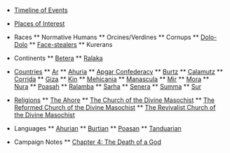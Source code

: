  * [Timeline of Events](/timeline.md)
 * [Places of Interest](/places/)
 
 * Races
 ** Normative Humans
 ** Orcines/Verdines
 ** Cornups
 ** [Dolo-Dolo](races/dolo-dolo)
 ** [Face-stealers](https://www.dndbeyond.com/races/685721-face-stealer)
 ** Kurerans

 * Continents
 ** [Betera](/continents/betera.md)
 ** [Ralaka](/continents/ralaka.md)
 
 * [Countries](/countries/)
 ** [Ar](/countries/ar.md)
 ** [Ahuria](/countries/ahuria.md)
 ** [Apgar Confederacy](/countries/apgar.md)
 ** [Burtz](/countries/burtz.md)
 ** [Calamutz](/countries/calamutz.md)
 ** [Corrida](/countries/corrida.md)
 ** [Giza](/countries/giza.md)
 ** [Kin](/countries/kin.md)
 ** [Mehicania](/countries/mehicania.md)
 ** [Manascula](/countries/manascula.md)
 ** [Mir](/countries/mir.md)
 ** [Mora](/countries/mora.md)
 ** [Nura](/countries/nura.md)
 ** [Poasah](countries/poasah.md)
 ** [Ralamba](/countries/ralamba.md)
 ** [Sarha](/countries/sarha.md)
 ** [Senera](/countries/senera.md)
 ** [Summa](/countries/summa.md)
 ** [Sur](/countries/sur.md)
  
 * [Religions](religions.md)
 ** [The Ahore](religions/ahore.md)
 ** [The Church of the Divine Masochist](religions/divine-masochist.md)
 ** [The Reformed Church of the Divine Masochist](religions/reformed-divine-masochist.md)
 ** [The Revivalist Church of the Divine Masochist](religions/revivalist-divine-masochist.md)
 
 * Languages
 ** [Ahurian](languages/ahurian.md)
 ** [Burtian](languages/burtian.md)
 ** [Poasan](languages/poasan.md)
 ** [Tanduarian](languages/tanduarian.md)

 * Campaign Notes
 ** [Chapter 4: The Death of a God](/campaign-notes/04-death-of-a-god/)